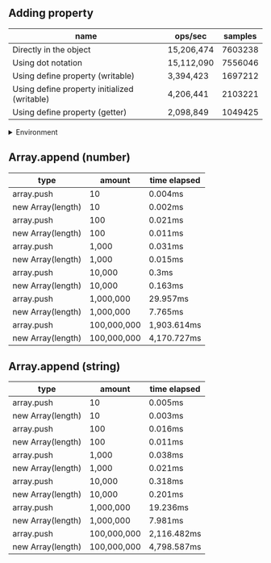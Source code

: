 ## Adding property

|name|ops/sec|samples|
|-|-|-|
|Directly in the object|15,206,474|7603238|
|Using dot notation|15,112,090|7556046|
|Using define property (writable)|3,394,423|1697212|
|Using define property initialized (writable)|4,206,441|2103221|
|Using define property (getter)|2,098,849|1049425|


<details>
<summary>Environment</summary>

* __Machine:__ linux x64 | 4 vCPUs | 15.2GB Mem
* __Run:__ Thu May 09 2024 20:26:38 GMT+0000 (Coordinated Universal Time)
</details>

<!--
{"environment":{"platform":"linux","arch":"x64","cpus":4,"totalMemory":15.245216369628906},"benchmarks":[{"name":"Directly in the object","opsSec":15206474.570586722,"samples":7603238},{"name":"Using dot notation","opsSec":15112090.186548922,"samples":7556046},{"name":"Using define property (writable)","opsSec":3394423.619818937,"samples":1697212},{"name":"Using define property initialized (writable)","opsSec":4206441.79808644,"samples":2103221},{"name":"Using define property (getter)","opsSec":2098849.7817223584,"samples":1049425}]}-->

## Array.append (number)

|type|amount|time elapsed|
|-|-|-|
array.push|10|0.004ms
new Array(length)|10|0.002ms
array.push|100|0.021ms
new Array(length)|100|0.011ms
array.push|1,000|0.031ms
new Array(length)|1,000|0.015ms
array.push|10,000|0.3ms
new Array(length)|10,000|0.163ms
array.push|1,000,000|29.957ms
new Array(length)|1,000,000|7.765ms
array.push|100,000,000|1,903.614ms
new Array(length)|100,000,000|4,170.727ms
## Array.append (string)

|type|amount|time elapsed|
|-|-|-|
array.push|10|0.005ms
new Array(length)|10|0.003ms
array.push|100|0.016ms
new Array(length)|100|0.011ms
array.push|1,000|0.038ms
new Array(length)|1,000|0.021ms
array.push|10,000|0.318ms
new Array(length)|10,000|0.201ms
array.push|1,000,000|19.236ms
new Array(length)|1,000,000|7.981ms
array.push|100,000,000|2,116.482ms
new Array(length)|100,000,000|4,798.587ms
